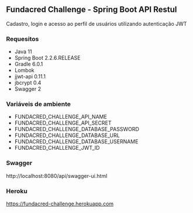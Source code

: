 ## Fundacred Challenge - Spring Boot API Restul

 Cadastro, login e acesso ao perfil de usuários utilizando autenticação JWT

### Requesitos

* Java 11
* Spring Boot 2.2.6.RELEASE
* Gradle 6.0.1
* Lombok
* jjwt-api 0.11.1
* jbcrypt 0.4
* Swagger 2

### Variáveis de ambiente

* FUNDACRED_CHALLENGE_API_NAME
* FUNDACRED_CHALLENGE_API_SECRET
* FUNDACRED_CHALLENGE_DATABASE_PASSWORD
* FUNDACRED_CHALLENGE_DATABASE_URL
* FUNDACRED_CHALLENGE_DATABASE_USERNAME
* FUNDACRED_CHALLENGE_JWT_ID

### Swagger

http://localhost:8080/api/swagger-ui.html

### Heroku

https://fundacred-challenge.herokuapp.com